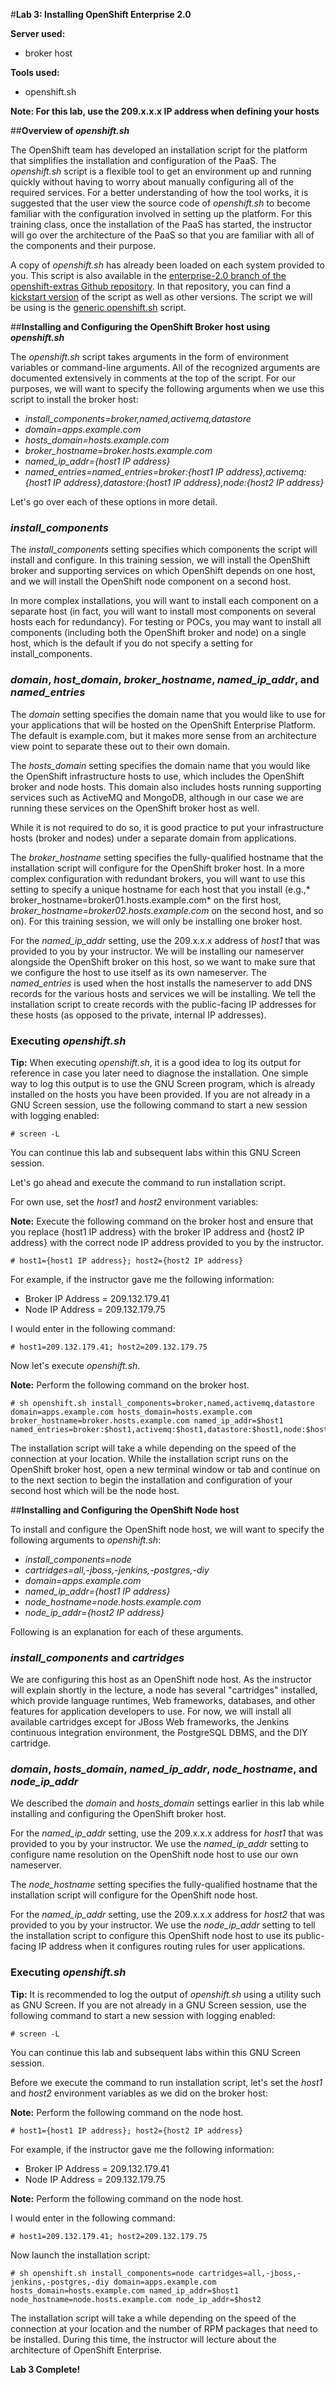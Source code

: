 #**Lab 3: Installing OpenShift Enterprise 2.0**

**Server used:**

* broker host

**Tools used:**

* openshift.sh

**Note:  For this lab, use the 209.x.x.x IP address when defining your hosts**

##**Overview of *openshift.sh***

The OpenShift team has developed an installation script for the platform that simplifies the installation and configuration of the PaaS.  The *openshift.sh* script is a flexible tool to get an environment up and running quickly without having to worry about manually configuring all of the required services.  For a better understanding of how the tool works, it is suggested that the user view the source code of *openshift.sh* to become familiar with the configuration involved in setting up the platform.  For this training class, once the installation of the PaaS has started, the instructor will go over the architecture of the PaaS so that you are familiar with all of the components and their purpose.

A copy of *openshift.sh* has already been loaded on each system provided to you.  This script is also available in the [enterprise-2.0 branch of the openshift-extras Github repository](https://github.com/openshift/openshift-extras).  In that repository, you can find a [kickstart version](https://github.com/openshift/openshift-extras/blob/enterprise-2.0/enterprise/install-scripts/openshift.ks) of the script as well as other versions.  The script we will be using is the [generic openshift.sh](https://github.com/openshift/openshift-extras/blob/enterprise-2.0/enterprise/install-scripts/generic/openshift.sh) script.

##**Installing and Configuring the OpenShift Broker host using *openshift.sh***

The *openshift.sh* script takes arguments in the form of environment variables or command-line arguments.  All of the recognized arguments are documented extensively in comments at the top of the script.  For our purposes, we will want to specify the following arguments when we use this script to install the broker host:

* *install_components=broker,named,activemq,datastore*
* *domain=apps.example.com*
* *hosts_domain=hosts.example.com*
* *broker_hostname=broker.hosts.example.com*
* *named_ip_addr={host1 IP address}*
* *named_entries=named_entries=broker:{host1 IP address},activemq:{host1 IP address},datastore:{host1 IP address},node:{host2 IP address}*

Let's go over each of these options in more detail.

### *install_components* ###

The *install_components* setting specifies which components the script will install and configure.  In this training session, we will install the OpenShift broker and supporting services on which OpenShift depends on one host, and we will install the OpenShift node component on a second host.

In more complex installations, you will want to install each component on a separate host (in fact, you will want to install most components on several hosts each for redundancy).  For testing or POCs, you may want to install all components (including both the OpenShift broker and node) on a single host, which is the default if you do not specify a setting for install_components.

### *domain*, *host_domain*, *broker_hostname*, *named_ip_addr*, and *named_entries* ###

The *domain* setting specifies the domain name that you would like to use for your applications that will be hosted on the OpenShift Enterprise Platform.  The default is example.com, but it makes more sense from an architecture view point to separate these out to their own domain.

The *hosts_domain* setting specifies the domain name that you would like the OpenShift infrastructure hosts to use, which includes the OpenShift broker and node hosts.  This domain also includes hosts running supporting services such as ActiveMQ and MongoDB, although in our case we are running these services on the OpenShift broker host as well.

While it is not required to do so, it is good practice to put your infrastructure hosts (broker and nodes) under a separate domain from applications.

The *broker_hostname* setting specifies the fully-qualified hostname that the installation script will configure for the OpenShift broker host.  In a more complex configuration with redundant brokers, you will want to use this setting to specify a unique hostname for each host that you install (e.g.,* broker_hostname=broker01.hosts.example.com* on the first host, *broker_hostname=broker02.hosts.example.com* on the second host, and so on).  For this training session, we will only be installing one broker host.

For the *named_ip_addr* setting, use the 209.x.x.x address of *host1* that was provided to you by your instructor.  We will be installing our nameserver alongside the OpenShift broker on this host, so we want to make sure that we configure the host to use itself as its own nameserver.  The *named_entries* is used when the host installs the nameserver to add DNS records for the various hosts and services we will be installing.  We tell the installation script to create records with the public-facing IP addresses for these hosts (as opposed to the private, internal IP addresses).

### Executing *openshift.sh* ###

**Tip:** When executing *openshift.sh*, it is a good idea to log its output for reference in case you later need to diagnose the installation.  One simple way to log this output is to use the GNU Screen program, which is already installed on the hosts you have been provided.  If you are not already in a GNU Screen session, use the following command to start a new session with logging enabled:

	# screen -L

You can continue this lab and subsequent labs within this GNU Screen session.

Let's go ahead and execute the command to run installation script.

For own use, set the *host1* and *host2* environment variables:

**Note:** Execute the following command on the broker host and ensure that you replace {host1 IP address} with the broker IP address and {host2 IP address} with the correct node IP address provided to you by the instructor.

	# host1={host1 IP address}; host2={host2 IP address}

For example, if the instructor gave me the following information:
* Broker IP Address = 209.132.179.41
* Node IP Address = 209.132.179.75

I would enter in the following command:

	# host1=209.132.179.41; host2=209.132.179.75

Now let's execute *openshift.sh*.

**Note:** Perform the following command on the broker host.

	# sh openshift.sh install_components=broker,named,activemq,datastore domain=apps.example.com hosts_domain=hosts.example.com broker_hostname=broker.hosts.example.com named_ip_addr=$host1 named_entries=broker:$host1,activemq:$host1,datastore:$host1,node:$host2

The installation script will take a while depending on the speed of the connection at your location.  While the installation script runs on the OpenShift broker host, open a new terminal window or tab and continue on to the next section to begin the installation and configuration of your second host which will be the node host.

##**Installing and Configuring the OpenShift Node host**

To install and configure the OpenShift node host, we will want to specify the following arguments to *openshift.sh*:

* *install_components=node*
* *cartridges=all,-jboss,-jenkins,-postgres,-diy*
* *domain=apps.example.com*
* *named_ip_addr={host1 IP address}*
* *node_hostname=node.hosts.example.com*
* *node_ip_addr={host2 IP address}*

Following is an explanation for each of these arguments.

### *install_components* and *cartridges* ###

We are configuring this host as an OpenShift node host.  As the instructor will explain shortly in the lecture, a node has several "cartridges" installed, which provide language runtimes, Web frameworks, databases, and other features for application developers to use.  For now, we will install all available cartridges except for JBoss Web frameworks, the Jenkins continuous integration environment, the PostgreSQL DBMS, and the DIY cartridge.

### *domain*, *hosts_domain*, *named_ip_addr*, *node_hostname*, and *node_ip_addr* ###

We described the *domain* and *hosts_domain* settings earlier in this lab while installing and configuring the OpenShift broker host.

For the *named_ip_addr* setting, use the 209.x.x.x address for *host1* that was provided to you by your instructor. We use the *named_ip_addr* setting to configure name resolution on the OpenShift node host to use our own nameserver.

The *node_hostname* setting specifies the fully-qualified hostname that the installation script will configure for the OpenShift node host.

For the *named_ip_addr* setting, use the 209.x.x.x address for *host2* that was provided to you by your instructor. We use the *node_ip_addr* setting to tell the installation script to configure this OpenShift node host to use its public-facing IP address when it configures routing rules for user applications.

### Executing *openshift.sh* ###

**Tip:** It is recommended to log the output of *openshift.sh* using a utility such as GNU Screen.  If you are not already in a GNU Screen session, use the following command to start a new session with logging enabled:

	# screen -L

You can continue this lab and subsequent labs within this GNU Screen session.

Before we execute the command to run installation script, let's set the *host1* and *host2* environment variables as we did on the broker host:

**Note:** Perform the following command on the node host.

	# host1={host1 IP address}; host2={host2 IP address}

For example, if the instructor gave me the following information:
* Broker IP Address = 209.132.179.41
* Node IP Address = 209.132.179.75

**Note:** Perform the following command on the node host.

I would enter in the following command:

	# host1=209.132.179.41; host2=209.132.179.75

Now launch the installation script:

	# sh openshift.sh install_components=node cartridges=all,-jboss,-jenkins,-postgres,-diy domain=apps.example.com hosts_domain=hosts.example.com named_ip_addr=$host1 node_hostname=node.hosts.example.com node_ip_addr=$host2

The installation script will take a while depending on the speed of the connection at your location and the number of RPM packages that need to be installed.  During this time, the instructor will lecture about the architecture of OpenShift Enterprise.

**Lab 3 Complete!**

<!--BREAK-->
